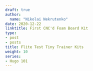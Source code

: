```yaml
---
draft: true
author:
  name: "Nikolai Nekrutenko"
date: 2020-12-22
linktitle: First CNC'd Foam Board Kit
type:
- post
- posts
title: Flite Test Tiny Trainer Kits
weight: 10
series:
- Hugo 101
---
```

